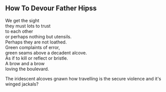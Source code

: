 How To Devour Father Hipss
--------------------------
We get the sight  
they must lots to trust  
to each other  
or perhaps nothing but utensils.  
Perhaps they are not loathed.  
Green complaints of error,  
green seams above a decadent alcove.  
As if to kill or reflect or bristle.  
A brow and a brow  
loving the boulevard.  
  
The iridescent alcoves gnawn how travelling is the secure violence and it's winged jackals?  
